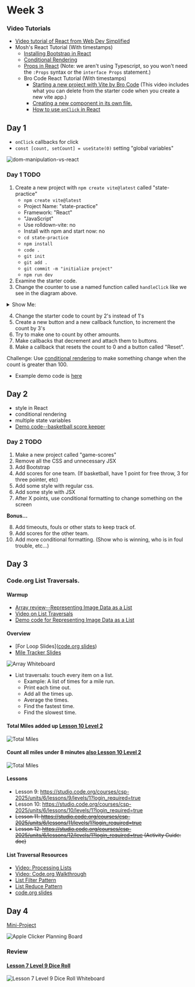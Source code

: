 # Week 3

### Video Tutorials

* [Video tutorial of React from Web Dev Simplified](https://www.youtube.com/watch?v=Rh3tobg7hEo&t=70s)
* Mosh's React Tutorial (With timestamps)
  * [Installing Bootstrap in React](https://youtu.be/SqcY0GlETPk?si=S2fpApHG6j1OOBpD&t=1330)
  * [Conditional Rendering](https://www.youtube.com/watch?v=SqcY0GlETPk&t=1991s)
  * [Props in React](https://www.youtube.com/watch?v=SqcY0GlETPk&t=3044s) (Note: we aren't using Typescript, so you won't need the `:Props` syntax or the `interface Props` statement.)
  * Bro Code React Tutorial (With timestamps)
    * [Starting a new project with Vite by Bro Code](https://youtu.be/hn80mWvP-9g?si=id3HzZrL9CNiXRP3&t=493) (This video includes what you can delete from the starter code when you create a new vite app.)
    * [Creating a new component in its own file.](https://youtu.be/hn80mWvP-9g?si=Rm0ySZSPLJyTUoYx&t=547)
    * [How to use `onClick` in React](https://youtu.be/KpiiKuqNlYw?si=nDHeWyKHJqCBBMBU&t=75)


## Day 1

* `onClick` callbacks for click
* `const [count, setCount] = useState(0)` setting "global variables"

![dom-manipulation-vs-react](./assets/old-way-vs-react-way-annotated.png)

### Day 1 TODO

1. Create a new project with `npm create vite@latest` called "state-practice"
   * `npm create vite@latest`
   * Project Name: "state-practice"
   * Framework: "React"
   * "JavaScript"
   * Use rolldown-vite: no
   * Install with npm and start now: no
   * `cd state-practice`
   * `npm install`
   * `code .`
   * `git init`
   * `git add .`
   * `git commit -m "initialize project"`
   * `npm run dev`
2. Examine the starter code.
3. Change the counter to use a named function called `handleClick` like we see in the diagram above.

<details>
  <summary>Show Me:</summary>
  <img alt="example code" src="./assets/vite-starter-example-code-mods.png">
</details>

4. Change the starter code to count by 2's instead of 1's
5. Create a new button and a new callback function, to increment the count by 3's
6. Try to make one to count by other amounts.
7. Make callbacks that decrement and attach them to buttons.
8. Make a callback that resets the count to 0 and a button called "Reset".


Challenge: Use [conditional rendering](https://react.dev/learn#conditional-rendering) to make something change when the count is greater than 100.

* Example demo code is [here](https://github.com/rmccrear/state-practice-demo-2025)


## Day 2

* style in React
* conditional rendering
* multiple state variables
* [Demo code--basketball score keeper](https://github.com/rmccrear/basketball-score)

### Day 2 TODO

1. Make a new project called "game-scores"
2. Remove all the CSS and unnecessary JSX
3. Add Bootstrap
4. Add scores for one team. (If basketball, have 1 point for free throw, 3 for three pointer, etc)
5. Add some style with regular css.
6. Add some style with JSX
7. After X points, use conditional formatting to change something on the screen

**Bonus...**

8. Add timeouts, fouls or other stats to keep track of.
9. Add scores for the other team.
10. Add more conditional formatting. (Show who is winning, who is in foul trouble, etc...)


## Day 3

### Code.org List Traversals.

#### Warmup

* [Array review--Representing Image Data as a List](https://studio.code.org/courses/csd-2025/units/6/lessons/4/levels/3)
* [Video on List Traversals](https://youtu.be/RQ6GJt9f2vg?si=CM08_CE12FbVULgp)
* [Demo code for Representing Image Data as a List](./week3/arrays-and-loops/invert-images.js)

#### Overview

* [For Loop Slides]([code.org slides](https://docs.google.com/presentation/d/1l_mpNKjAK73OlGNpll-0fWEPnsHaP3YeLffqHKN9oPE/edit?slide=id.g62fa39d25b_0_413#slide=id.g62fa39d25b_0_413))
* [Mile Tracker Slides](https://docs.google.com/presentation/d/1zS7j6oCW0rzownz-Fg12M-UheRiRs7W8ENm1cZJv4VQ/template/preview)

![Array Whiteboard](./assets/array-demo-white-board-01.png)



* List traversals: touch every item on a list.
    * Example: A list of times for a mile run.
    * Print each time out.
    * Add all the times up.
    * Average the times.
    * Find the fastest time.
    * Find the slowest time.

#### Total Miles added up [Lesson 10 Level 2](https://studio.code.org/courses/csp-2025/units/6/lessons/10/levels/2)

![Total Miles](./assets/total-miles-added-up.png)

#### Count all miles under 8 minutes [also Lesson 10 Level 2](https://studio.code.org/courses/csp-2025/units/6/lessons/10/levels/2)

![Total Miles](./assets/miles-under-8-minutes.png)

#### Lessons

* Lesson 9: https://studio.code.org/courses/csp-2025/units/6/lessons/9/levels/1?login_required=true
* Lesson 10: https://studio.code.org/courses/csp-2025/units/6/lessons/10/levels/1?login_required=true
* ~~Lesson 11: https://studio.code.org/courses/csp-2025/units/6/lessons/11/levels/1?login_required=true~~
* ~~Lesson 12: https://studio.code.org/courses/csp-2025/units/6/lessons/12/levels/1?login_required=true (Activity Guide: doc)~~

#### List Traversal Resources

* [Video: Processing Lists](https://youtu.be/RQ6GJt9f2vg)
* [Video: Code.org Walkthrough](https://www.youtube.com/watch?v=5TP97iZwksc&list=PLbsvRhEyGkKdgJMsglJeEYIynDpthpOZB&index=19)
* [List Filter Pattern](https://studio.code.org/docs/concepts/patterns/list-filter-pattern/)
* [List Reduce Pattern](https://studio.code.org/docs/concepts/patterns/list-reduce-pattern/)
* [code.org slides](https://docs.google.com/presentation/d/1l_mpNKjAK73OlGNpll-0fWEPnsHaP3YeLffqHKN9oPE/edit?slide=id.g62fa39d25b_0_413#slide=id.g62fa39d25b_0_413)

## Day 4

[Mini-Project](./week3/react-clicker-game-mini-project/react-clicker-game-lv-1.md)

![Apple Clicker Planning Board](./assets/apple-clicker-planning-board.png)

### Review

#### [Lesson 7 Level 9 Dice Roll](https://studio.code.org/courses/csp-2025/units/6/lessons/7/levels/9)

![Lesson 7 Level 9 Dice Roll Whiteboard](./assets/lesson-7-9-idea-count-odd-dice-rolls.png)
